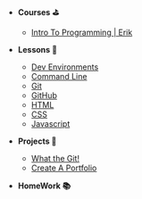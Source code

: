 - **Courses ⛳️**
  - [Intro To Programming | Erik](./course/intro-to-programming.md)
- **Lessons 📙**
  - [Dev Environments](./lessons/dev-environment.md)
  - [Command Line](./lessons/command-line.md)
  - [Git](./lessons/git.md)
  - [GitHub](./lessons/github.md)
  - [HTML](./lessons/html.md)
  - [CSS](./lessons/css.md)
  - [Javascript](./lessons/javascript.md)

- **Projects 🚧**
  - [What the Git!](./projects/what-the-git.md)
  - [Create A Portfolio](./projects/create-a-portfolio.md)

- **HomeWork 📚** 